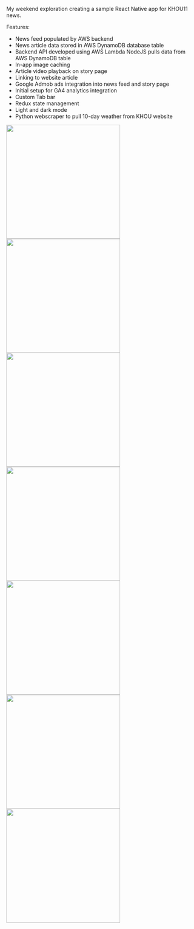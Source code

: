 My weekend exploration creating a sample React Native app for KHOU11 news.

Features:

- News feed populated by AWS backend
- News article data stored in AWS DynamoDB database table
- Backend API developed using AWS Lambda NodeJS pulls data from AWS DynamoDB table
- In-app image caching
- Article video playback on story page
- Linking to website article
- Google Admob ads integration into news feed and story page
- Initial setup for GA4 analytics integration
- Custom Tab bar
- Redux state management
- Light and dark mode
- Python webscraper to pull 10-day weather from KHOU website

<img src="KHOU/images/1-splash.png" width="300"/>
<img src="KHOU/images/2-feed.png" width="300"/>
<img src="KHOU/images/3-feed-ad.png" width="300"/>
<img src="KHOU/images/4-story.png" width="300"/>
<img src="KHOU/images/5-prefs.png" width="300"/>
<img src="KHOU/images/6-feed-dark.png" width="300"/>
<img src="KHOU/images/7-weather-dark.png" width="300"/>
